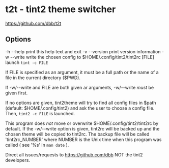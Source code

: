 # t2t - tint2 theme switcher
<https://github.com/dbb/t2t>

## Options
-h    --help       print this help text and exit
-v    --version    print version information
-w    --write      write the chosen config to $HOME/.config/tint2/tint2rc
      [FILE]       launch `tint -c FILE`

If FILE is specified as an argument, it must be a full path or the name of a
file in the current directory ($PWD).

If -w/--write and FILE are both given ar arguments, -w/--write *must* be given
first.

If no options are given, tint2theme will try to find all config files in 
$path (default: $HOME/.config/tint2) and ask the user to choose a config
file. Then, `tint2 -c FILE` is launched.

This program does *not* move or overwrite $HOME/.config/tint2/tint2rc by
default. If the -w/--write option is given, tint2rc will be backed up and the
chosen theme will be copied to tint2rc. The backup file will be called
'tint2rc\_NUMBER' where NUMBER is the Unix time when this program was called
( see '%s' in `man date` ).

Direct all issues/requests to https://github.com/dbb
NOT the tint2 developers.
